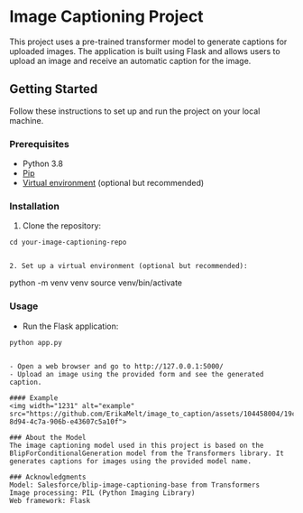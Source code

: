 # Image Captioning Project

This project uses a pre-trained transformer model to generate captions for uploaded images. The application is built using Flask and allows users to upload an image and receive an automatic caption for the image.

## Getting Started

Follow these instructions to set up and run the project on your local machine.

### Prerequisites

- Python 3.8 
- [Pip](https://pip.pypa.io/en/stable/installing/)
- [Virtual environment](https://docs.python.org/3/library/venv.html) (optional but recommended)

### Installation

1. Clone the repository:

```git clone https://github.com/ErikaMelt/image-captioning-repo.git
cd your-image-captioning-repo


2. Set up a virtual environment (optional but recommended):
```
python -m venv venv
source venv/bin/activate


### Usage

- Run the Flask application:

```
python app.py


- Open a web browser and go to http://127.0.0.1:5000/
- Upload an image using the provided form and see the generated caption.

#### Example
<img width="1231" alt="example" src="https://github.com/ErikaMelt/image_to_caption/assets/104458004/19c9d7e8-8d94-4c7a-906b-e43607c5a10f">

### About the Model
The image captioning model used in this project is based on the BlipForConditionalGeneration model from the Transformers library. It generates captions for images using the provided model name.

### Acknowledgments
Model: Salesforce/blip-image-captioning-base from Transformers
Image processing: PIL (Python Imaging Library)
Web framework: Flask
